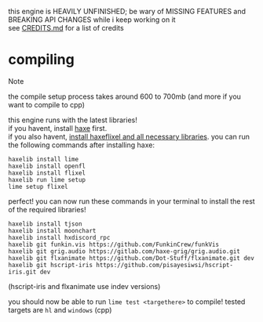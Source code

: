 this engine is HEAVILY UNFINISHED; be wary of MISSING FEATURES and BREAKING API CHANGES while i keep working on it<br>
see [CREDITS.md](CREDITS.md) for a list of credits

# compiling

> [!NOTE]
> the compile setup process takes around 600 to 700mb (and more if you want to compile to cpp)

this engine runs with the latest libraries!<br>
if you havent, install [haxe](https://haxe.org/download/) first.<br>
if you also havent, [install haxeflixel and all necessary libraries](https://haxeflixel.com/documentation/install-haxeflixel/). you can run the following commands after installing haxe:
```console
haxelib install lime
haxelib install openfl
haxelib install flixel
haxelib run lime setup
lime setup flixel
```
perfect! you can now run these commands in your terminal to install the rest of the required libraries!
```console
haxelib install tjson
haxelib install moonchart
haxelib install hxdiscord_rpc
haxelib git funkin.vis https://github.com/FunkinCrew/funkVis
haxelib git grig.audio https://gitlab.com/haxe-grig/grig.audio.git
haxelib git flxanimate https://github.com/Dot-Stuff/flxanimate.git dev
haxelib git hscript-iris https://github.com/pisayesiwsi/hscript-iris.git dev
```
(hscript-iris and flxanimate use indev versions)

you should now be able to run `lime test <targethere>` to compile! tested targets are `hl` and `windows` (cpp)
